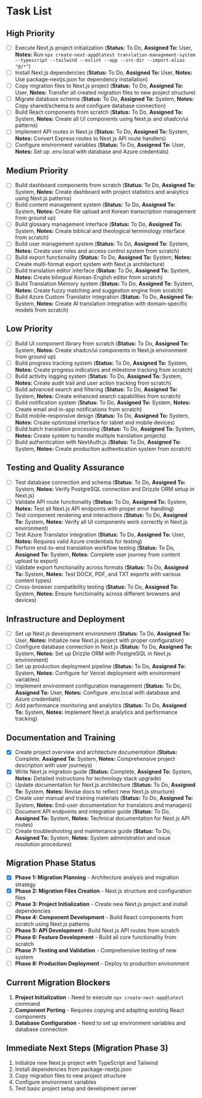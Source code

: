 # Task List

## High Priority

- [ ] Execute Next.js project initialization (**Status:** To Do, **Assigned To:** User, **Notes:** Run `npx create-next-app@latest translation-management-system --typescript --tailwind --eslint --app --src-dir --import-alias "@/*"`)
- [ ] Install Next.js dependencies (**Status:** To Do, **Assigned To:** User, **Notes:** Use package-nextjs.json for dependency installation)
- [ ] Copy migration files to Next.js project (**Status:** To Do, **Assigned To:** User, **Notes:** Transfer all created migration files to new project structure)
- [ ] Migrate database schema (**Status:** To Do, **Assigned To:** System, **Notes:** Copy shared/schema.ts and configure database connection)
- [ ] Build React components from scratch (**Status:** To Do, **Assigned To:** System, **Notes:** Create all UI components using Next.js and shadcn/ui patterns)
- [ ] Implement API routes in Next.js (**Status:** To Do, **Assigned To:** System, **Notes:** Convert Express routes to Next.js API route handlers)
- [ ] Configure environment variables (**Status:** To Do, **Assigned To:** User, **Notes:** Set up .env.local with database and Azure credentials)

## Medium Priority

- [ ] Build dashboard components from scratch (**Status:** To Do, **Assigned To:** System, **Notes:** Create dashboard with project statistics and analytics using Next.js patterns)
- [ ] Build content management system (**Status:** To Do, **Assigned To:** System, **Notes:** Create file upload and Korean transcription management from ground up)
- [ ] Build glossary management interface (**Status:** To Do, **Assigned To:** System, **Notes:** Create biblical and theological terminology interface from scratch)
- [ ] Build user management system (**Status:** To Do, **Assigned To:** System, **Notes:** Create user roles and access control system from scratch)
- [ ] Build export functionality (**Status:** To Do, **Assigned To:** System, **Notes:** Create multi-format export system with Next.js architecture)
- [ ] Build translation editor interface (**Status:** To Do, **Assigned To:** System, **Notes:** Create bilingual Korean-English editor from scratch)
- [ ] Build Translation Memory system (**Status:** To Do, **Assigned To:** System, **Notes:** Create fuzzy matching and suggestion engine from scratch)
- [ ] Build Azure Custom Translator integration (**Status:** To Do, **Assigned To:** System, **Notes:** Create AI translation integration with domain-specific models from scratch)

## Low Priority

- [ ] Build UI component library from scratch (**Status:** To Do, **Assigned To:** System, **Notes:** Create shadcn/ui components in Next.js environment from ground up)
- [ ] Build progress tracking system (**Status:** To Do, **Assigned To:** System, **Notes:** Create progress indicators and milestone tracking from scratch)
- [ ] Build activity logging system (**Status:** To Do, **Assigned To:** System, **Notes:** Create audit trail and user action tracking from scratch)
- [ ] Build advanced search and filtering (**Status:** To Do, **Assigned To:** System, **Notes:** Create enhanced search capabilities from scratch)
- [ ] Build notification system (**Status:** To Do, **Assigned To:** System, **Notes:** Create email and in-app notifications from scratch)
- [ ] Build mobile-responsive design (**Status:** To Do, **Assigned To:** System, **Notes:** Create optimized interface for tablet and mobile devices)
- [ ] Build batch translation processing (**Status:** To Do, **Assigned To:** System, **Notes:** Create system to handle multiple translation projects)
- [ ] Build authentication with NextAuth.js (**Status:** To Do, **Assigned To:** System, **Notes:** Create production authentication system from scratch)

## Testing and Quality Assurance

- [ ] Test database connection and schema (**Status:** To Do, **Assigned To:** System, **Notes:** Verify PostgreSQL connection and Drizzle ORM setup in Next.js)
- [ ] Validate API route functionality (**Status:** To Do, **Assigned To:** System, **Notes:** Test all Next.js API endpoints with proper error handling)
- [ ] Test component rendering and interactions (**Status:** To Do, **Assigned To:** System, **Notes:** Verify all UI components work correctly in Next.js environment)
- [ ] Test Azure Translator integration (**Status:** To Do, **Assigned To:** User, **Notes:** Requires valid Azure credentials for testing)
- [ ] Perform end-to-end translation workflow testing (**Status:** To Do, **Assigned To:** System, **Notes:** Complete user journey from content upload to export)
- [ ] Validate export functionality across formats (**Status:** To Do, **Assigned To:** System, **Notes:** Test DOCX, PDF, and TXT exports with various content types)
- [ ] Cross-browser compatibility testing (**Status:** To Do, **Assigned To:** System, **Notes:** Ensure functionality across different browsers and devices)

## Infrastructure and Deployment

- [ ] Set up Next.js development environment (**Status:** To Do, **Assigned To:** User, **Notes:** Initialize new Next.js project with proper configuration)
- [ ] Configure database connection in Next.js (**Status:** To Do, **Assigned To:** System, **Notes:** Set up Drizzle ORM with PostgreSQL in Next.js environment)
- [ ] Set up production deployment pipeline (**Status:** To Do, **Assigned To:** System, **Notes:** Configure for Vercel deployment with environment variables)
- [ ] Implement environment configuration management (**Status:** To Do, **Assigned To:** User, **Notes:** Configure .env.local with database and Azure credentials)
- [ ] Add performance monitoring and analytics (**Status:** To Do, **Assigned To:** System, **Notes:** Implement Next.js analytics and performance tracking)

## Documentation and Training

- [x] Create project overview and architecture documentation (**Status:** Complete, **Assigned To:** System, **Notes:** Comprehensive project description with user journeys)
- [x] Write Next.js migration guide (**Status:** Complete, **Assigned To:** System, **Notes:** Detailed instructions for technology stack upgrade)
- [ ] Update documentation for Next.js architecture (**Status:** To Do, **Assigned To:** System, **Notes:** Revise docs to reflect new Next.js structure)
- [ ] Create user manual and training materials (**Status:** To Do, **Assigned To:** System, **Notes:** End-user documentation for translators and managers)
- [ ] Document API endpoints and integration guide (**Status:** To Do, **Assigned To:** System, **Notes:** Technical documentation for Next.js API routes)
- [ ] Create troubleshooting and maintenance guide (**Status:** To Do, **Assigned To:** System, **Notes:** System administration and issue resolution procedures)

## Migration Phase Status

- [x] **Phase 1: Migration Planning** - Architecture analysis and migration strategy
- [x] **Phase 2: Migration Files Creation** - Next.js structure and configuration files
- [ ] **Phase 3: Project Initialization** - Create new Next.js project and install dependencies
- [ ] **Phase 4: Component Development** - Build React components from scratch using Next.js patterns
- [ ] **Phase 5: API Development** - Build Next.js API routes from scratch
- [ ] **Phase 6: Feature Development** - Build all core functionality from scratch
- [ ] **Phase 7: Testing and Validation** - Comprehensive testing of new system
- [ ] **Phase 8: Production Deployment** - Deploy to production environment

## Current Migration Blockers

1. **Project Initialization** - Need to execute `npx create-next-app@latest` command
2. **Component Porting** - Requires copying and adapting existing React components
3. **Database Configuration** - Need to set up environment variables and database connection

## Immediate Next Steps (Migration Phase 3)

1. Initialize new Next.js project with TypeScript and Tailwind
2. Install dependencies from package-nextjs.json
3. Copy migration files to new project structure
4. Configure environment variables
5. Test basic project setup and development server